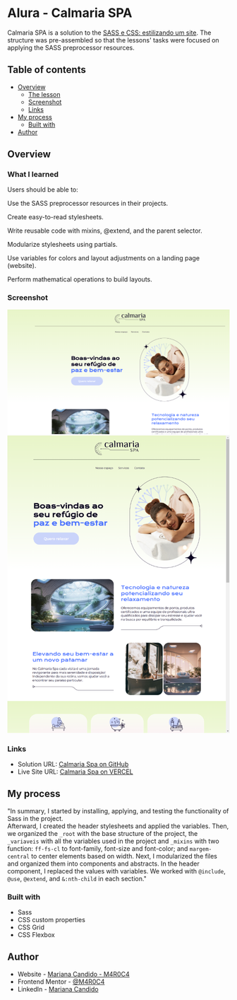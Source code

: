 # Alura - Calmaria SPA 

Calmaria SPA is a solution to the [SASS e CSS: estilizando um site](https://cursos.alura.com.br/course/sass-css-estilizando-site). The structure was pre-assembled so that the lessons' tasks were focused on applying the SASS preprocessor resources.
## Table of contents

- [Overview](#verview)
  - [The lesson](#what-i-learned)
  - [Screenshot](#screenshot)
  - [Links](#links)
- [My process](#my-process)
  - [Built with](#built-with)
- [Author](#author)


## Overview

### What I learned

Users should be able to:

Use the SASS preprocessor resources in their projects.

Create easy-to-read stylesheets.

Write reusable code with mixins, @extend, and the parent selector.

Modularize stylesheets using partials.

Use variables for colors and layout adjustments on a landing page (website).

Perform mathematical operations to build layouts.

### Screenshot

![Desktop View](./assets/readme/Calmaria-Spa-Desktop.png)
![Tablet View](./assets/readme/Calmaria-Spa-Tablet.png)

### Links

- Solution URL: [Calmaria Spa on GitHub]()
- Live Site URL: [Calmaria Spa on VERCEL]()

## My process

"In summary, I started by installing, applying, and testing the functionality of Sass in the project.  
Afterward, I created the header stylesheets and applied the variables. Then, we organized the `_root` with the base structure of the project, the `_variaveis` with all the variables used in the project and `_mixins` with two function: `ff-fs-cl` to font-family, font-size and font-color; and `margem-central` to center elements based on width. Next, I modularized the files and organized them into components and abstracts. In the header component, I replaced the values with variables. We worked with `@include`, `@use`, `@extend`, and `&:nth-child` in each section."

### Built with

- Sass
- CSS custom properties
- CSS Grid
- CSS Flexbox


## Author

- Website - [Mariana Candido - M4R0C4](https://github.com/M4R0C4)
- Frontend Mentor - [@M4R0C4](https://www.frontendmentor.io/profile/M4R0C4)
- LinkedIn - [Mariana Candido](https://www.linkedin.com/in/mariana-candido-20b59b88/)


